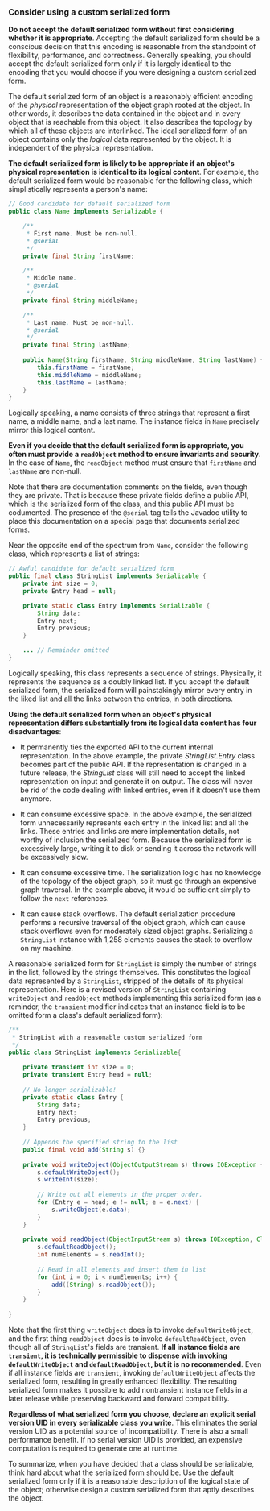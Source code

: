 ### Consider using a custom serialized form

**Do not accept the default serialized form without first considering whether it is appropriate**. Accepting the default serialized form should be a conscious decision that this encoding is reasonable from the standpoint of flexibility, performance, and correctness. Generally speaking, you should accept the default serialized form only if it is largely identical to the encoding that you would choose if you were designing a custom serialized form.

The default serialized form of an object is a reasonably efficient encoding of the *physical* representation of the object graph rooted at the object. In other words, it describes the data contained in the object and in every object that is reachable from this object. It also describes the topology by which all of these objects are interlinked. The ideal serialized form of an object contains only the *logical* data represented by the object. It is independent of the physical representation.

**The default serialized form is likely to be appropriate if an object's physical representation is identical to its logical content**. For example, the default serialized form would be reasonable for the following class, which simplistically represents a person's name:

```java
// Good candidate for default serialized form
public class Name implements Serializable {

    /**
     * First name. Must be non-null.
     * @serial
     */
    private final String firstName;

    /**
     * Middle name.
     * @serial
     */
    private final String middleName;

    /**
     * Last name. Must be non-null.
     * @serial
     */
    private final String lastName;
    
    public Name(String firstName, String middleName, String lastName) {
        this.firstName = firstName;
        this.middleName = middleName;
        this.lastName = lastName;
    }
}
```

Logically speaking, a name consists of three strings that represent a first name, a middle name, and a last name. The instance fields in `Name` precisely mirror this logical content.

**Even if you decide that the default serialized form is appropriate, you often must provide a `readObject` method to ensure invariants and security**. In the case of `Name`, the `readObject` method must ensure that `firstName` and `lastName` are non-null. 

Note that there are documentation comments on the fields, even though they are private. That is because these private fields define a public API, which is the serialized form of the class, and this public API must be codumented. The presence of the `@serial` tag tells the Javadoc utility to place this documentation on a special page that documents serialized forms.

Near the opposite end of the spectrum from `Name`, consider the following class, which represents a list of strings:

```java
// Awful candidate for default serialized form
public final class StringList implements Serializable {
	private int size = 0;
	private Entry head = null;

	private static class Entry implements Serializable {
		String data;
		Entry next;
		Entry previous;
	}

	... // Remainder omitted
}
```

Logically speaking, this class represents a sequence of strings. Physically, it represents the sequence as a doubly linked list. If you accept the default serialized form, the serialized form will painstakingly mirror every entry in the liked list and all the links between the entries, in both directions.

**Using the default serialized form when an object's physical representation differs substantially from its logical data content has four disadvantages**:

- It permanently ties the exported API to the current internal representation.
In the above example, the private *StringList.Entry* class becomes part of the public API. If the representation is changed in a future release, the *StringList* class will still need to accept the linked representation on input and generate it on output. The class will never be rid of the code dealing with linked entries, even if it doesn't use them anymore.

- It can consume excessive space.
In the above example, the serialized form unnecessarily represents each entry in the linked list and all the links. These entries and links are mere implementation details, not worthy of inclusion the serialized form. Because the serialized form is excessively large, writing it to disk or sending it across the network will be excessively slow.

- It can consume excessive time.
The serialization logic has no knowledge of the topology of the object graph, so it must go through an expensive graph traversal. In the example above, it would be sufficient simply to follow the `next` references.

- It can cause stack overflows.
The default serialization procedure performs a recursive traversal of the object graph, which can cause stack overflows even for moderately sized object graphs. Serializing a `StringList` instance with 1,258 elements causes the stack to overflow on my machine.

A reasonable serialized form for `StringList` is simply the number of strings in the list, followed by the strings themselves. This constitutes the logical data represented by a `StringList`, stripped of the details of its physical representation. Here is a revised version of `StringList` containing `writeObject` and `readObject` methods implementing this serialized form (as a reminder, the `transient` modifier indicates that an instance field is to be omitted form a class's default serialized form):

```java
/**
 * StringList with a reasonable custom serialized form
 */
public class StringList implements Serializable{
    
    private transient int size = 0;
    private transient Entry head = null;
    
    // No longer serializable!
    private static class Entry {
        String data;
        Entry next;
        Entry previous;
    }    
    
    // Appends the specified string to the list
    public final void add(String s) {}
    
    private void writeObject(ObjectOutputStream s) throws IOException {
        s.defaultWriteObject();
        s.writeInt(size);
        
        // Write out all elements in the proper order.
        for (Entry e = head; e != null; e = e.next) {
            s.writeObject(e.data);
        }
    }
    
    private void readObject(ObjectInputStream s) throws IOException, ClassNotFoundException {
        s.defaultReadObject();
        int numElements = s.readInt();
        
        // Read in all elements and insert them in list
        for (int i = 0; i < numElements; i++) {
            add((String) s.readObject());
        }
    }
    
}
```

Note that the first thing `writeObject` does is to invoke `defaultWriteObject`, and the first thing `readObject` does is to invoke `defaultReadObject`, even though all of `StringList`'s fields are transient. **If all instance fields are `transient`, it is technically permissible to dispense with invoking `defaultWriteObject` and `defaultReadObject`, but it is no recommended**. Even if all instance fields are `transient`, invoking `defaultWriteObject` affects the serialized form, resulting in greatly enhanced flexibility. The resulting serialized form makes it possible to add nontransient instance fields in a later release while preserving backward and forward compatibility. 

**Regardless of what serialized form you choose, declare an explicit serial version UID in every serializable class you write**. This eliminates the serial version UID as a potential source of incompatibility. There is also a small performance benefit. If no serial version UID is provided, an expensive computation is required to generate one at runtime.

To summarize, when you have decided that a class should be serializable, think hard about what the serialized form should be. Use the default serialized form only if it is a reasonable description of the logical state of the object; otherwise design a custom serialized form that aptly describes the object.